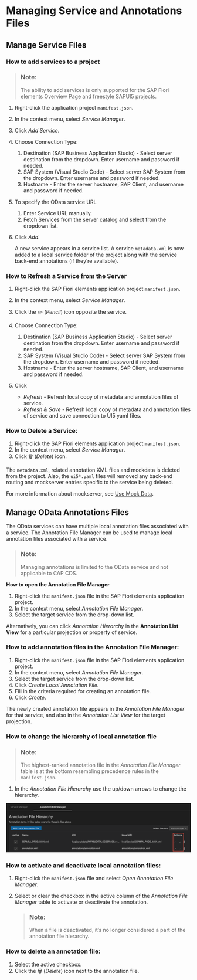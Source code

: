 <!-- loio8182ff3b19574f038bd636b9991aa24e -->

<link rel="stylesheet" type="text/css" href="../css/sap-icons.css"/>

# Managing Service and Annotations Files



<a name="loio8182ff3b19574f038bd636b9991aa24e__section_khb_j3p_ylb"/>

## Manage Service Files



### How to add services to a project

> ### Note:  
> The ability to add services is only supported for the SAP Fiori elements Overview Page and freestyle SAPUI5 projects.

1.  Right-click the application project `manifest.json`.
2.  In the context menu, select *Service Manager*.
3.  Click *Add Service*.
4.  Choose Connection Type:
    1.  Destination \(SAP Business Application Studio\) - Select server destination from the dropdown. Enter username and password if needed.
    2.  SAP System \(Visual Studio Code\) - Select server SAP System from the dropdown. Enter username and password if needed.
    3.  Hostname - Enter the server hostname, SAP Client, and username and password if needed.

5.  To specify the OData service URL
    1.  Enter Service URL manually.
    2.  Fetch Services from the server catalog and select from the dropdown list.

6.  Click *Add*.

    A new service appears in a service list. A service `metadata.xml` is now added to a local service folder of the project along with the service back-end annotations \(if they’re available\).




### How to Refresh a Service from the Server

1.  Right-click the SAP Fiori elements application project `manifest.json`.
2.  In the context menu, select *Service Manager*.
3.  Click the :pencil2: \(*Pencil*\) icon opposite the service.
4.  Choose Connection Type:
    1.  Destination \(SAP Business Application Studio\) - Select server destination from the dropdown. Enter username and password if needed.
    2.  SAP System \(Visual Studio Code\) - Select server SAP System from the dropdown. Enter username and password if needed.
    3.  Hostname - Enter the server hostname, SAP Client, and username and password if needed.

5.  Click
    -   *Refresh* - Refresh local copy of metadata and annotation files of service.
    -   *Refresh & Save* - Refresh local copy of metadata and annotation files of service and save connection to UI5 yaml files.




### How to Delete a Service:

1.  Right-click the SAP Fiori elements application project `manifest.json`.
2.  In the context menu, select *Service Manager*.
3.  Click :wastebasket: \(*Delete*\) icon.

The `metadata.xml`, related annotation XML files and mockdata is deleted from the project. Also, the `ui5*.yaml` files will removed any back-end routing and mockserver entries specific to the service being deleted.

For more information about mockserver, see [Use Mock Data](../Previewing-an-Application/use-mock-data-bda83a4.md).



<a name="loio8182ff3b19574f038bd636b9991aa24e__section_sl5_xd4_ylb"/>

## Manage OData Annotations Files

The OData services can have multiple local annotation files associated with a service. The Annotation File Manager can be used to manage local annotation files associated with a service.

> ### Note:  
> Managing annotations is limited to the OData service and not applicable to CAP CDS.

**How to open the Annotation File Manager**

1.  Right-click the `manifest.json` file in the SAP Fiori elements application project.
2.  In the context menu, select *Annotation File Manager*.
3.  Select the target service from the drop-down list.

Alternatively, you can click *Annotation Hierarchy* in the **Annotation List View** for a particular projection or property of service.



### How to add annotation files in the Annotation File Manager:

1.  Right-click the `manifest.json` file in the SAP Fiori elements application project.
2.  In the context menu, select *Annotation File Manager*.
3.  Select the target service from the drop-down list.
4.  Click *Create Local Annotation File*.
5.  Fill in the criteria required for creating an annotation file.
6.  Click *Create*.

The newly created annotation file appears in the *Annotation File Manager* for that service, and also in the *Annotation List View* for the target projection.



### How to change the hierarchy of local annotation file

> ### Note:  
> The highest-ranked annotation file in the *Annotation File Manager* table is at the bottom resembling precedence rules in the `manifest.json`.

1.  In the *Annotation File Hierarchy* use the up/down arrows to change the hierarchy.

![Annotation File Hierarchy](images/Annotations_File_Hierarchy_a7d0242.png)



### How to activate and deactivate local annotation files:

1.  Right-click the `manifest.json` file and select *Open Annotation File Manager*.
2.  Select or clear the checkbox in the active column of the *Annotation File Manager* table to activate or deactivate the annotation.

    > ### Note:  
    > When a file is deactivated, it’s no longer considered a part of the annotation file hierarchy.




### How to delete an annotation file:

1.  Select the active checkbox.
2.  Click the :wastebasket: \(*Delete*\) icon next to the annotation file.

